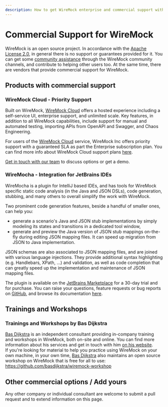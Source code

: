 ```yaml
---
description: How to get WireMock enterprise and commercial support with SLA, training and consulting options
---
```


# Commercial Support for WireMock

WireMock is an open source project.
In accordance with the [Apache License 2.0](https://github.com/wiremock/wiremock/blob/master/LICENSE.txt),
in general there is no support or guarantees provided for it.
You can get some [community assistance](community-support.md) through the WireMock community channels,
and contribute to helping other users too.
At the same time, there are vendors that provide commercial support for WireMock.

## Products with commercial support

### WireMock Cloud - Priority Support

Built on WireMock, [WireMock Cloud](https://www.wiremock.io/) offers a hosted experience
including a self-service UI, enterprise support, and unlimited scale.
Key features, in addition to all WireMock capabilities,
include support for manual and automated testing,
importing APIs from OpenAPI and Swagger, and Chaos Engineering.

For users of the [WireMock Cloud](https://www.wiremock.io/) service,
WireMock Inc offers priority support with a guaranteed SLA as part the Enterprise subscription plan.
You can find more info about WireMock Cloud support plans [here](https://www.wiremock.io/pricing).

[Get in touch with our team](https://share-eu1.hsforms.com/1YSKnSP93Tsig1JoO3lXSawfbdiq) to discuss options or get a demo.

### WireMocha - Integration for JetBrains IDEs

WireMocha is a plugin for IntelliJ based IDEs, and has tools for WireMock specific static code analysis (in the Java and JSON DSLs), code generation, stubbing, and many others to overall simplify the work with WireMock.

Two prominent code generation features, beside a handful of smaller ones, can help you:
- generate a scenario's Java and JSON stub implementations by simply modeling its states and transitions in a dedicated tool window,
- generate and preview the Java version of JSON stub mappings on-the-fly during editing JSON mapping files. It can speed
up migration from JSON to Java implementation.

JSON schemas are also associated to JSON mapping files, and are joined with various language injections. They provide additional syntax highlighting (e.g. Handlebars, XPath, ...) and validation, as well as code completion that can greatly speed up the implementation and maintenance of JSON mapping files.

The plugin is available on the [JetBrains Marketplace](https://plugins.jetbrains.com/plugin/18860-wiremocha) for a 30-day trial and for purchase.
You can raise your questions, feature requests or bug reports on [GitHub](https://github.com/picimako/wiremocha), and browse its documentation [here](https://www.picimako.com/wiremocha/).

## Trainings and Workshops

### Trainings and Workshops by Bas Dijkstra

[Bas Dijkstra](https://www.linkedin.com/in/basdijkstra/) is an independent consultant providing in-company training and workshops in WireMock, both on-site and online. You can find more information about his services and get in touch with him [on his website](https://www.ontestautomation.com).  
If you're looking for material to help you practice using WireMock on your own machine, in your own time, [Bas Dijkstra](https://www.linkedin.com/in/basdijkstra/) also maintains an open source workshop on WireMock that is free for all to use: https://github.com/basdijkstra/wiremock-workshop

## Other commercial options / Add yours

Any other company or individual consultant are welcome to submit a pull request and to extend information on this page.
